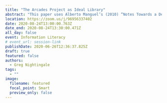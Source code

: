 ```yaml
---
title: "The Arcades Project as Ideal Library"
abstract: "This paper uses Alberto Manguel’s (2010) “Notes Towards a Definition of the Ideal Library” as a starting point to examine the ways in which various writers have tried to characterize, describe, and idealize library spaces and institutions, both real and imagined. I then use Manguel’s thought that “certain books […], in themselves, are an ideal library” (269) to answer the simple yet complex question: In what ways does Walter Benjamin’s The Arcades Project (1999) have the qualities of an ideal library? I conclude with some lessons for other—brick-and-mortar and virtual—libraries"
location: https://zoom.us/j/96956337402
date: 2020-08-24T13:00:00.763Z
date_end: 2020-08-24T13:30:00.471Z
all_day: false
event: Information Literacy
# event_url: session-link
publishDate: 2020-06-26T12:36:37.825Z
draft: true
featured: false
authors:
  - Greg Nightingale
tags:
  - ""
image:
  filename: featured
  focal_point: Smart
  preview_only: false
---
```

